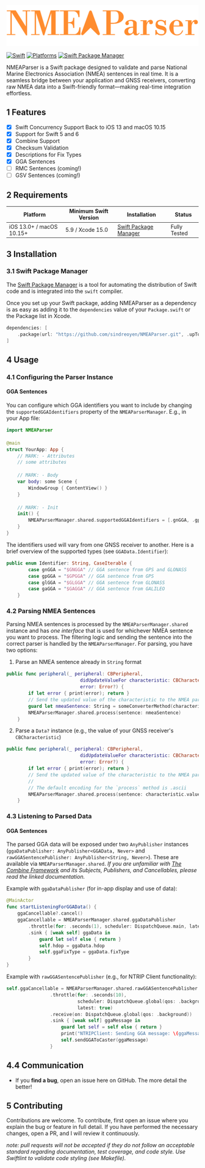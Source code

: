 ![NMEAParser logo](Resources/NMEAParserLogo.png)

[![Swift](https://img.shields.io/badge/Swift-5.9_5.10_6.0-orange?style=flat-square)](https://img.shields.io/badge/Swift-5.9_5.10_6.0-Orange?style=flat-square)
[![Platforms](https://img.shields.io/badge/Platforms-macOS_iOS_iPadOS-yellowgreen?style=flat-square)](https://img.shields.io/badge/Platforms-macOS_iOS-Green?style=flat-square)
[![Swift Package Manager](https://img.shields.io/badge/Swift_Package_Manager-compatible-orange?style=flat-square)](https://img.shields.io/badge/Swift_Package_Manager-compatible-orange?style=flat-square)

NMEAParser is a Swift package designed to validate and parse National Marine Electronics Association (NMEA) sentences in real time. It is a seamless bridge between your application and GNSS receivers, converting raw NMEA data into a Swift-friendly format—making real-time integration effortless.

## 1 Features

- [x] Swift Concurrency Support Back to iOS 13 and macOS 10.15
- [x] Support for Swift 5 and 6
- [x] Combine Support
- [x] Checksum Validation 
- [x] Descriptions for Fix Types
- [x] GGA Sentences
- [ ] RMC Sentences (coming!)
- [ ] GSV Sentences (coming!)

## 2 Requirements

| Platform                                             | Minimum Swift Version | Installation                                                                                                         | Status                   |
| ---------------------------------------------------- | --------------------- | -------------------------------------------------------------------------------------------------------------------- | ------------------------ |
| iOS 13.0+ / macOS 10.15+ | 5.9 / Xcode 15.0      | [Swift Package Manager](#swift-package-manager) | Fully Tested             |


## 3 Installation

### 3.1 Swift Package Manager

The [Swift Package Manager](https://swift.org/package-manager/) is a tool for automating the distribution of Swift code and is integrated into the `swift` compiler.

Once you set up your Swift package, adding NMEAParser as a dependency is as easy as adding it to the `dependencies` value of your `Package.swift` or the Package list in Xcode.

```swift
dependencies: [
    .package(url: "https://github.com/sindreoyen/NMEAParser.git", .upToNextMajor(from: "1.0.1"))
]
```

## 4 Usage

### 4.1 Configuring the Parser Instance

#### GGA Sentences

You can configure which GGA identifiers you want to include by changing the `supportedGGAIdentifiers` property of the `NMEAParserManager`. E.g., in your App file:

```swift
import NMEAParser

@main
struct YourApp: App {
    // MARK: - Attributes
    // some attributes
    
    // MARK: - Body
    var body: some Scene {
        WindowGroup { ContentView() }
    }
    
    // MARK: - Init
    init() {
        NMEAParserManager.shared.supportedGGAIdentifiers = [.gnGGA, .gpGGA]
    }
}
```

The identifiers used will vary from one GNSS receiver to another. Here is a brief overview of the supported types (see `GGAData.Identifier`):

```swift
public enum Identifier: String, CaseIterable {
        case gnGGA = "$GNGGA" // GGA sentence from GPS and GLONASS
        case gpGGA = "$GPGGA" // GGA sentence from GPS
        case glGGA = "$GLGGA" // GGA sentence from GLONASS
        case gaGGA = "$GAGGA" // GGA sentence from GALILEO
    }
```

### 4.2 Parsing NMEA Sentences

Parsing NMEA sentences is processed by the `NMEAParserManager.shared` instance and has *one interface* that is used for whichever NMEA sentence you want to process. The filtering logic and sending the sentence into the correct parser is handled by the `NMEAParserManager`. For parsing, you have two options:

1. Parse an NMEA sentence already in `String` format

```swift
public func peripheral(_ peripheral: CBPeripheral,
                           didUpdateValueFor characteristic: CBCharacteristic,
                           error: Error?) {
        if let error { print(error); return }
        // Send the updated value of the characteristic to the NMEA parser
        guard let nmeaSentence: String = someConverterMethod(characteristic.value) else { return }
        NMEAParserManager.shared.process(sentence: nmeaSentence)
    }
```

2. Parse a `Data?` instance (e.g., the value of your GNSS receiver's `CBCharacteristic`)

```swift
public func peripheral(_ peripheral: CBPeripheral,
                           didUpdateValueFor characteristic: CBCharacteristic,
                           error: Error?) {
        if let error { print(error); return }
        // Send the updated value of the characteristic to the NMEA parser
        //
        // The default encoding for the `process` method is .ascii
        NMEAParserManager.shared.process(sentence: characteristic.value, encoding: .ascii)
    }
```

### 4.3 Listening to Parsed Data

#### GGA Sentences

The parsed GGA data will be exposed under two `AnyPublisher` instances (`ggaDataPublisher: AnyPublisher<GGAData, Never>` and `rawGGASentencePublisher: AnyPublisher<String, Never>`). These are available via `NMEAParserManager.shared`. *If you are unfamiliar with [The Combine Framework](https://developer.apple.com/documentation/combine) and its Subjects, Publishers, and Cancellables, please read the linked documentation.*

Example with `ggaDataPublisher` (for in-app display and use of data):
```swift
@MainActor
func startListeningForGGAData() {
    ggaCancellable?.cancel()
    ggaCancellable = NMEAParserManager.shared.ggaDataPublisher
        .throttle(for: .seconds(1), scheduler: DispatchQueue.main, latest: true)
        .sink { [weak self] ggaData in
            guard let self else { return }
            self.hdop = ggaData.hdop
            self.ggaFixType = ggaData.fixType
        }
}
```

Example with `rawGGASentencePublisher` (e.g., for NTRIP Client functionality):

```swift
self.ggaCancellable = NMEAParserManager.shared.rawGGASentencePublisher
                .throttle(for: .seconds(10),
                          scheduler: DispatchQueue.global(qos: .background),
                          latest: true)
                .receive(on: DispatchQueue.global(qos: .background))
                .sink { [weak self] ggaMessage in
                    guard let self = self else { return }
                    print("NTRIPClient: Sending GGA message: \(ggaMessage)")
                    self.sendGGAToCaster(ggaMessage)
                }
```

## 4.4 Communication

- If you **find a bug**, open an issue here on GitHub. The more detail the better!

## 5 Contributing

Contributions are welcome. To contribute, first open an issue where you explain the bug or feature in full detail. If you have performed the necessary changes, open a PR, and I will review it continuously. 

*note: pull requests will not be accepted if they do not follow an acceptable standard regarding documentation, test coverage, and code style. Use Swiftlint to validate code styling (see Makefile).*
